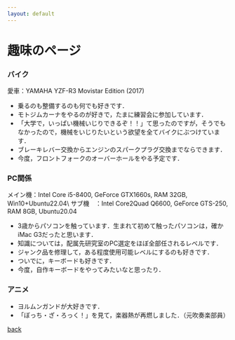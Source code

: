 ```yaml
---
layout: default
---
```

# 趣味のページ

### バイク
愛車：YAMAHA YZF-R3 Movistar Edition (2017)

* 乗るのも整備するのも何でも好きです．
* モトジムカーナをやるのが好きで，たまに練習会に参加しています．
* 「大学で，いっぱい機械いじりできるぞ！！」て思ったのですが，そうでもなかったので，機械をいじりたいという欲望を全てバイクにぶつけています．
* ブレーキレバー交換からエンジンのスパークプラグ交換までならできます．
* 今度，フロントフォークのオーバーホールをやる予定です．

### PC関係
メイン機：Intel Core i5-8400, GeForce GTX1660s, RAM 32GB, Win10+Ubuntu22.04\\
サブ機　：Intel Core2Quad Q6600, GeForce GTS-250, RAM 8GB, Ubuntu20.04

* 3歳からパソコンを触っています．生まれて初めて触ったパソコンは，確かiMac G3だったと思います．
* 知識については，配属先研究室のPC選定をほぼ全部任されるレベルです．
* ジャンク品を修理して，ある程度使用可能レベルにするのも好きです．
* ついでに，キーボードも好きです．
* 今度，自作キーボードをやってみたいなと思ったり．


### アニメ
* ヨルムンガンドが大好きです．
* 「ぼっち・ざ・ろっく！」を見て，楽器熱が再燃しました．（元吹奏楽部員）

[back](./)
<!-- 趣味：
ツーリング，モトジムカーナ，ライブ参戦（ずっと真夜中でいいのに。が大好きです），プラモデル，睡眠
最近「ぼっち・ざ・ろっく！」を見て，楽器熱が再燃しています．（元吹奏楽部員） -->
